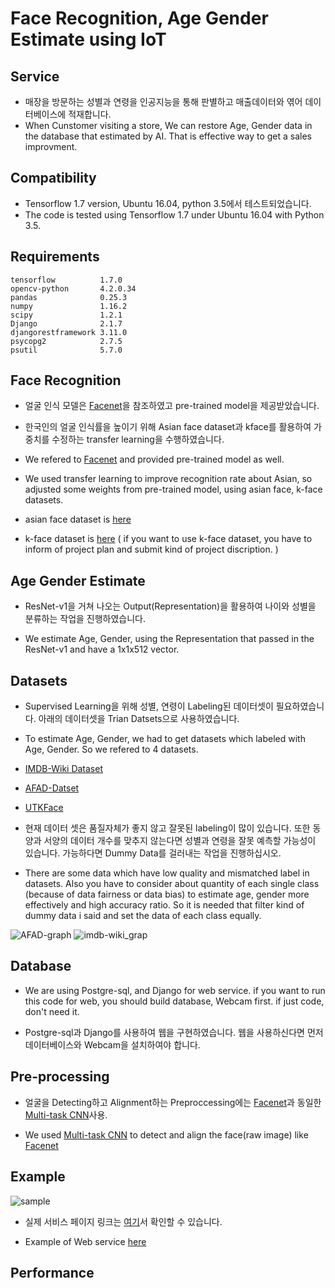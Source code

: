 #  Face Recognition, Age Gender Estimate using IoT

## Service
- 매장을 방문하는 성별과 연령을 인공지능을 통해 판별하고 매출데이터와 엮어 데이터베이스에 적재합니다.
- When Cunstomer visiting a store, We can restore Age, Gender data in the database that estimated by AI. That is effective way to get a sales improvment.

## Compatibility
- Tensorflow 1.7 version, Ubuntu 16.04, python 3.5에서 테스트되었습니다. 
- The code is tested using Tensorflow 1.7 under Ubuntu 16.04 with Python 3.5. 

## Requirements
```
tensorflow          1.7.0
opencv-python       4.2.0.34
pandas              0.25.3
numpy               1.16.2
scipy               1.2.1
Django              2.1.7
djangorestframework 3.11.0
psycopg2            2.7.5
psutil              5.7.0
```

## Face Recognition
- 얼굴 인식 모델은 [Facenet](https://github.com/davidsandberg/facenet)을 참조하였고 pre-trained model을 제공받았습니다.

- 한국인의 얼굴 인식률을 높이기 위해 Asian face dataset과 kface를 활용하여 가중치를 수정하는 transfer learning을 수행하였습니다.

- We refered to [Facenet](https://github.com/davidsandberg/facenet) and provided pre-trained model as well.

- We used transfer learning to improve recognition rate about Asian, so adjusted some weights from pre-trained model, using asian face, k-face datasets.

- asian face dataset is [here](http://trillionpairs.deepglint.com/overview)
- k-face dataset is [here](http://www.aihub.or.kr/aidata/73) ( if you want to use k-face dataset, you have to inform of project plan and submit kind of project discription. )


## Age Gender Estimate
- ResNet-v1을 거쳐 나오는 Output(Representation)을 활용하여 나이와 성별을 분류하는 작업을 진행하였습니다.

- We estimate Age, Gender, using the Representation that passed in the ResNet-v1 and have a 1x1x512 vector.

## Datasets
- Supervised Learning을 위해 성별, 연령이 Labeling된 데이터셋이 필요하였습니다. 아래의 데이터셋을 Trian Datsets으로 사용하였습니다.
- To estimate Age, Gender, we had to get datasets which labeled with Age, Gender. So we refered to 4 datasets.

- [IMDB-Wiki Dataset](https://data.vision.ee.ethz.ch/cvl/rrothe/imdb-wiki/)
- [AFAD-Datset](https://afad-dataset.github.io/)
- [UTKFace](https://susanqq.github.io/UTKFace/)

- 현재 데이터 셋은 품질자체가 좋지 않고 잘못된 labeling이 많이 있습니다. 또한 동양과 서양의 데이터 개수를 맞추지 않는다면 성별과 연령을 잘못 예측할 가능성이 있습니다. 가능하다면 Dummy Data를 걸러내는 작업을 진행하십시오.

- There are some data which have low quality and mismatched label in datasets. Also you have to consider about quantity of each single class (because of data fairness or data bias) to estimate age, gender more effectively and high accuracy ratio. So it is needed that filter kind of dummy data i said and set the data of each class equally.

![AFAD-graph](https://user-images.githubusercontent.com/58922804/84971050-da89f700-b156-11ea-9297-15f2055142b8.png)
![imdb-wiki_grap](https://user-images.githubusercontent.com/58922804/84971054-df4eab00-b156-11ea-84f5-108f10ae8b23.png)

## Database
- We are using Postgre-sql, and Django for web service. if you want to run this code for web, you should build database, Webcam first. if just code, don't need it. 

- Postgre-sql과 Django를 사용하여 웹을 구현하였습니다. 웹을 사용하신다면 먼저 데이터베이스와 Webcam을 설치하여야 합니다. 


## Pre-processing
- 얼굴을 Detecting하고 Alignment하는 Preproccessing에는 [Facenet](https://github.com/davidsandberg/facenet)과 동일한 [Multi-task CNN](https://kpzhang93.github.io/MTCNN_face_detection_alignment/index.html)사용. 

- We used [Multi-task CNN](https://kpzhang93.github.io/MTCNN_face_detection_alignment/index.html) to detect and align the face(raw image) like [Facenet](https://github.com/davidsandberg/facenet)


## Example
![sample](https://user-images.githubusercontent.com/58922804/84972058-06a67780-b159-11ea-920d-15ca5a16bc49.png)

- 실제 서비스 페이지 링크는  [여기](https://github.com/euskate/face_recognition_web)서 확인할 수 있습니다.

- Example of Web service [here](https://github.com/euskate/face_recognition_web)

## Performance


